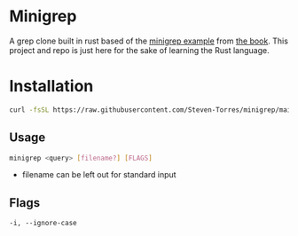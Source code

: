 # Minigrep

A grep clone built in rust based of the [minigrep example](https://doc.rust-lang.org/stable/book/ch12-00-an-io-project.html) from [the book](https://doc.rust-lang.org/stable/book/title-page.html). This project and repo is just here for the sake of learning the Rust language.

# Installation

```sh
curl -fsSL https://raw.githubusercontent.com/Steven-Torres/minigrep/main/install.sh | sh
```

## Usage

```sh
minigrep <query> [filename?] [FLAGS]
```

- filename can be left out for standard input

## Flags

```
-i, --ignore-case
```
